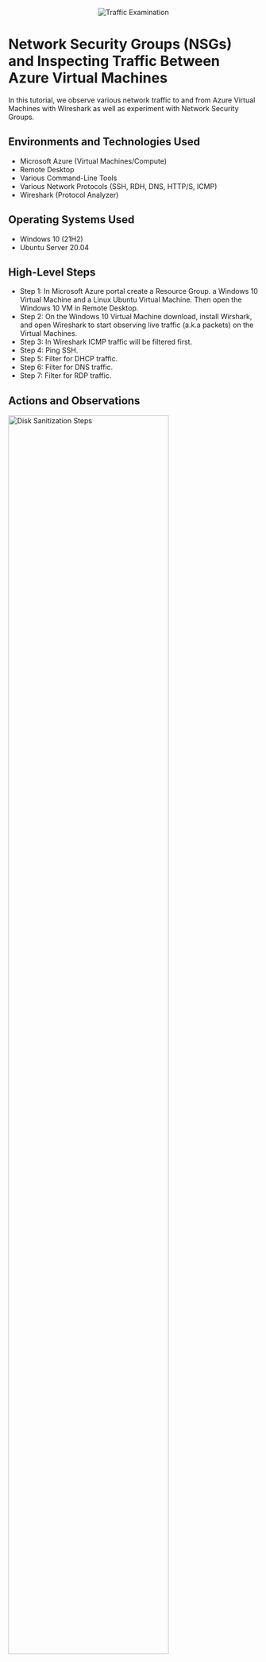 <p align="center">
<img src="https://i.imgur.com/Ua7udoS.png" alt="Traffic Examination"/>
</p>

<h1>Network Security Groups (NSGs) and Inspecting Traffic Between Azure Virtual Machines</h1>
In this tutorial, we observe various network traffic to and from Azure Virtual Machines with Wireshark as well as experiment with Network Security Groups. <br />


<h2>Environments and Technologies Used</h2>

- Microsoft Azure (Virtual Machines/Compute)
- Remote Desktop
- Various Command-Line Tools
- Various Network Protocols (SSH, RDH, DNS, HTTP/S, ICMP)
- Wireshark (Protocol Analyzer)

<h2>Operating Systems Used </h2>

- Windows 10 (21H2)
- Ubuntu Server 20.04

<h2>High-Level Steps</h2>

- Step 1: In Microsoft Azure portal create a Resource Group. a Windows 10 Virtual Machine and a Linux Ubuntu Virtual Machine. Then open the Windows 10 VM in Remote Desktop.
- Step 2: On the Windows 10 Virtual Machine download, install Wirshark, and open Wireshark to start observing live traffic (a.k.a packets) on the Virtual Machines.
- Step 3: In Wireshark ICMP traffic will be filtered first.
- Step 4: Ping SSH.
- Step 5: Filter for DHCP traffic.
- Step 6: Filter for DNS traffic.
- Step 7: Filter for RDP traffic.

<h2>Actions and Observations</h2>

<p>
<img src="[file:///C:/Users/503332152/Downloads/IMG_0032.pdf](https://docs.google.com/document/d/1yDry7F0Kb_GEfyqvSx1sdIOBdmiNaX3SU7XD0ym9gyI/edit)" height="80%" width="80%" alt="Disk Sanitization Steps"/>
</p>
<p>
In the Microsoft Azure portal, I have created a Resource Group, a Windows 10 Virtual Machine and a Linux Ubuntu Virtual Machine. Using Remote Desktop I have opened the Windows 10 VM. Then I downloaded, installed, and opened Wireshark. The live traffic on the Virtual Machines can be observed in the inital opening of Wireshark, as show above. 

</p>
<br />

<p>
<img src="https://i.imgur.com/DJmEXEB.png" height="80%" width="80%" alt="Disk Sanitization Steps"/>
</p>
<p>
Now that I have opened Wireshark I will clear the packets being shown and filter for ICMP traffic only by typing it into the "Apply a display" bar at top.
Next I have retrieved the private IP address of the Ubuntu VM and attempted to ping it from within the Windows 10 VM. The ping requests and replies can be observed within WireShark as shown above. 
                   A. A  perpetual ping from VM1 to VM2 signaling that traffic is getting through it to destination VM2 successfully and on time.
                   B. A successful attempt to ping google.com, 
                   C. You can observe a blocked and unblocked traffic flow of the perpetual ping as I have gone into to the windows 10 VM and disabling then re-                             enabling the incoming(inbound) ICMP traffic

</p>
<br />

<p>
<img src="https://i.imgur.com/DJmEXEB.png" height="80%" width="80%" alt="Disk Sanitization Steps"/>
</p>
<p>
Here I have filtered SSH to observe SSH traffic only. In my Windows 10 VM Powershell, I have entered the SSH command via the Ubuntu VM's private IP address. Followed by entering the Ubuntu VM's username, and password commands into the shell prompts. Now I have connected VM1 to VM2 as you can see the command line has VM2 as the user. So essentially I am now in the Ubuntu Linux VM as shown by the difference in command line name and structure. I can now use different commands to find out information about the computer, network, etc. SSH is also tcp.port = = 22 in Wireshark.
</p>
<br />

<p>
<img src="https://i.imgur.com/DJmEXEB.png" height="80%" width="80%" alt="Disk Sanitization Steps"/>
</p>
<p>
Next I have filtered for DHCP traffic. DHCP is used to automatically assign you an IP address, so on this step I will force the renewal of an IP address with DHCP IP configuration and observe the change. We can also see the ip address re-issued to us in powershell.
</p>
<br />

<p>
<img src="https://i.imgur.com/DJmEXEB.png" height="80%" width="80%" alt="Disk Sanitization Steps"/>
</p>
<p>
Now I'm going to filter for DNS traffic which means Im going to ask the DNS server what the IP address is for any given server. So from my Windows 10 VM within a command line, I have used nslookup to see what google.com's IP address is. As shown in the picture, Google's IP address has popped up in the command line. DNS in wireshark is also: UDP.port = = 53.
</p>
<br />

<p>
<img src="https://i.imgur.com/DJmEXEB.png" height="80%" width="80%" alt="Disk Sanitization Steps"/>
</p>
<p>
Lastly, I have filtered for RDP traffic. We use RDP to interact with the computer.
Once you put in the rdp filter you will see the packets/spam of traffic start to constantly keep loading up. This is different from the other protocols we’ve observed where the packets do not keep loading. This is because the RDP protocol is constantly showing a live stream of traffic being transmitted from one computer to another. RDP in wireshark is also: TCP.port = =3389.
</p>
<br />
